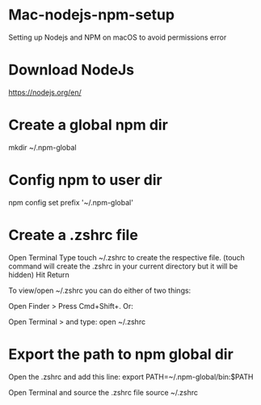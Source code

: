 # Mac-nodejs-npm-setup
Setting up Nodejs and NPM on macOS to avoid permissions error


# Download NodeJs
https://nodejs.org/en/

# Create a global npm dir
mkdir ~/.npm-global

# Config npm to user dir
npm config set prefix '~/.npm-global'

# Create a .zshrc file
Open Terminal
Type touch ~/.zshrc to create the respective file. (touch command will create the .zshrc in your current directory but it will be hidden)
Hit Return

To view/open ~/.zshrc you can do either of two things:

Open Finder > Press Cmd+Shift+.
Or:

Open Terminal > and type: open ~/.zshrc

# Export the path to npm global dir
Open the .zshrc and add this line:
export PATH=~/.npm-global/bin:$PATH

Open Terminal and source the .zshrc file
source ~/.zshrc
